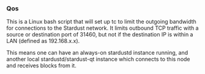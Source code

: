 ### Qos ###

This is a Linux bash script that will set up tc to limit the outgoing bandwidth for connections to the Stardust network. It limits outbound TCP traffic with a source or destination port of 31460, but not if the destination IP is within a LAN (defined as 192.168.x.x).

This means one can have an always-on stardustd instance running, and another local stardustd/stardust-qt instance which connects to this node and receives blocks from it.
